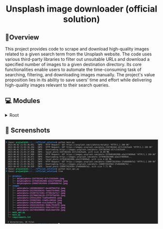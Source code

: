 
<h1 align="center">
Unsplash image downloader (official solution)
</h1>

## 📍Overview

This project provides code to scrape and download high-quality images related to a given search term from the Unsplash website. The code uses various third-party libraries to filter out unsuitable URLs and download a specified number of images to a given destination directory. Its core functionalities enable users to automate the time-consuming task of searching, filtering, and downloading images manually. The project's value proposition lies in its ability to save users' time and effort while delivering high-quality images relevant to their search queries.

## 💻 Modules

<details closed><summary>Root</summary>

| File        | Summary                                                                                                                                                                                                                                                                                                                                                                                                                                                                                                                | Module      |
|:------------|:-----------------------------------------------------------------------------------------------------------------------------------------------------------------------------------------------------------------------------------------------------------------------------------------------------------------------------------------------------------------------------------------------------------------------------------------------------------------------------------------------------------------------|:------------|
| main.py     | The provided code snippet has three main functions. First, it retrieves a list of high-resolution images' URLs related to a given search term from the Unsplash website. Second, it filters out some unsuitable URLs from the retrieved ones. Finally, it downloads and saves a specified number of images to a given destination directory. The code heavily relies on third-party packages such as httpx and selectolax.parser and uses Python's logging module for informing the user about the process's progress. | main.py     |
| main_api.py | The provided code snippet allows for scraping and downloading images from Unsplash based on a given keyword and number of desired results. The code uses the httpx library to send API requests and retrieve JSON data, and includes functions for extracting image URLs, downloading images, and iterating through multiple pages of results.                                                                                                                                                                         | main_api.py |

</details>

## 📸 Screenshots

![](output.png)
